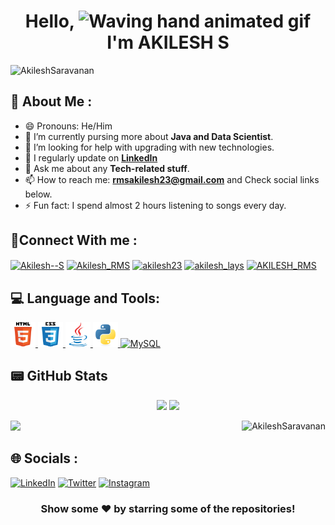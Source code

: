 <h1 align="center"> Hello, <img src="https://raw.githubusercontent.com/nixin72/nixin72/master/wave.gif" 
         alt="Waving hand animated gif"
         height="45"
         width="45" /> I'm AKILESH S</h1>
        
<p align="left"> <img src="https://komarev.com/ghpvc/?username=AkileshSaravanan&label=Views&color=blue&style=plastic&style=for-the-badge" alt="AkileshSaravanan" /> </p>

## 💫 About Me :
- 😄 Pronouns: He/Him
- 🌱 I’m currently pursing more about **Java and Data Scientist**.
- 🤔 I’m looking for help with upgrading with new technologies.
- 📝 I regularly update on **<a href="https://www.linkedin.com/in/Akilesh--S">LinkedIn</a>**
- 💬 Ask me about any **Tech-related stuff**.
- 📫 How to reach me: **rmsakilesh23@gmail.com** and Check social links below.
- ⚡ Fun fact: I spend almost 2 hours listening to songs every day.

## 🔗Connect With me :
<a href="https://www.linkedin.com/in/Akilesh--S" target="blank"><img align="center" src="https://raw.githubusercontent.com/rahuldkjain/github-profile-readme-generator/master/src/images/icons/Social/linked-in-alt.svg" alt="Akilesh--S" height="30" width="40" /></a>
<a href="https://twitter.com/Akilesh_RMS" target="blank"><img align="center" src="https://raw.githubusercontent.com/rahuldkjain/github-profile-readme-generator/master/src/images/icons/Social/twitter.svg" alt="Akilesh_RMS" height="30" width="40" /></a>
<a href="https://kaggle.com/akilesh23" target="blank"><img align="center" src="https://raw.githubusercontent.com/rahuldkjain/github-profile-readme-generator/master/src/images/icons/Social/kaggle.svg" alt="akilesh23" height="30" width="40" /></a>
<a href="https://www.codechef.com/users/akilesh_lays" target="blank"><img align="center" src="https://cdn.jsdelivr.net/npm/simple-icons@3.1.0/icons/codechef.svg" alt="akilesh_lays" height="30" width="40" /></a>
<a href="https://www.hackerrank.com/Akilesh_RMS" target="blank"><img align="center" src="https://raw.githubusercontent.com/rahuldkjain/github-profile-readme-generator/master/src/images/icons/Social/hackerrank.svg" alt="AKILESH_RMS" height="30" width="40" /></a>

## 💻 Language and Tools:
<a href="https://www.w3.org/html/" target="_blank" rel="noreferrer"> <img src="https://raw.githubusercontent.com/devicons/devicon/master/icons/html5/html5-original-wordmark.svg" alt="html5" width="40" height="40"/> </a>
<a href="https://www.w3schools.com/css/" target="_blank" rel="noreferrer"> <img src="https://raw.githubusercontent.com/devicons/devicon/master/icons/css3/css3-original-wordmark.svg" alt="css3" width="40" height="40"/> </a> 
<a href="https://www.java.com" target="_blank" rel="noreferrer"> <img src="https://raw.githubusercontent.com/devicons/devicon/master/icons/java/java-original.svg" alt="java" width="40" height="40"/> </a>
<a href="https://www.python.org" target="_blank" rel="noreferrer"> <img src="https://raw.githubusercontent.com/devicons/devicon/master/icons/python/python-original.svg" alt="python" width="40" height="40"/> </a> 
<a href="https://www.mysql.com/" target="_blank" rel="noreferrer"><img src="https://raw.githubusercontent.com/danielcranney/readme-generator/main/public/icons/skills/mysql-colored.svg" width="36" height="36" alt="MySQL" /></a>


## 📟 GitHub Stats
<p align="center">
	<img width="48%" src="https://github-readme-stats.vercel.app/api?username=AkileshSaravanan&show_icons=true&theme=vue"/>
	<img width="48%" src="https://github-readme-streak-stats.herokuapp.com/?user=AkileshSaravanan&theme=vue" />
</p>

<p><img align="right" src="https://github-readme-stats.vercel.app/api/top-langs?username=AkileshSaravanan&show_icons=true&locale=en&layout=compact" alt="AkileshSaravanan" /></p>

[![](https://visitcount.itsvg.in/api?id=AkileshSaravanan&label=Profile%20Views&color=12&icon=0&pretty=false)](https://visitcount.itsvg.in)

## 🌐 Socials :
[![LinkedIn](https://img.shields.io/badge/LinkedIn-0077B5?style=for-the-badge&logo=linkedin&logoColor=white)](https://www.linkedin.com/in/Akilesh--S) 
[![Twitter](https://img.shields.io/twitter/follow/Akilesh?logo=Twitter&style=for-the-badge)](https://twitter.com/Akilesh_RMS)
[![Instagram](https://img.shields.io/badge/Instagram-E4405F?style=for-the-badge&logo=instagram&logoColor=white)](https://www.instagram.com/akilesh_.official/) 

<div align="center">
  
### Show some ❤️ by starring some of the repositories!
  
</div>

